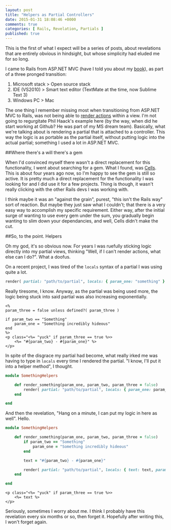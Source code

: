 ```yaml
---
layout: post
title: "Helpers as Partial Controllers"
date: 2015-01-31 18:08:46 +0000
comments: true
categories: [ Rails, Revelation, Partials ]
published: true
---
```

This is the first of what I expect will be a series of posts, about revelations that are entirely obvious in hindsight, but whose simplicity had eluded me for so long.

I came to Rails from ASP.NET MVC (have I told you about my [book](http://www.amazon.co.uk/ASP-Net-MVC-Cookbook-Andrew-Siemer/dp/1849690308)), as part of a three pronged transition:

1. Microsoft stack > Open source stack
2. IDE (VS2010) > Smart text editor (TextMate at the time, now Sublime Text 3)
3. Windows PC > Mac

<!--more-->

The one thing I remember missing most when transitioning from ASP.NET MVC to Rails, was not being able to [render actions](http://haacked.com/archive/2009/11/18/aspnetmvc2-render-action.aspx/) within a view. I'm not going to regurgitate Phil Haack's example here (by the way, when did he start working at Github? He was part of my MS dream team). Basically, what we're talking about is rendering a partial that is attached to a controller. This way the logic is as portable as the partial itself, without putting logic into the actual partial; something I used a lot in ASP.NET MVC.

##Where there's a will there's a gem

When I'd convinced myself there wasn't a direct replacement for this functionality, I went about searching for a gem. What I found, was [Cells](https://github.com/apotonick/cells). This is about four years ago now, so I'm happy to see the gem is still so active. It is pretty much a direct replacement for the functionality I was looking for and I did use it for a few projects. Thing is though, it wasn't really clicking with the other Rails devs I was working with.

I think maybe it was an "against the grain", purest, "this isn't the Rails way" sort of reaction. But maybe they just saw what I couldn't; that there is a very easy way to accomplish my specific requirement. Either way, after the initial surge of wanting to use every gem under the sum, you gradually begin wanting to slim down your dependancies, and well, Cells didn't make the cut.

##So, to the point. Helpers

Oh my god, it's so obvious now. For years I was ruefully sticking logic directly into my partial views, thinking "Well, if I can't render actions, what else can I do?". What a doofus.

On a recent project, I was tired of the `locals` syntax of a partial I was using quite a lot.

``` ruby
render( partial: "path/to/partial", locals: { param_one: "something" } )
```

Really tiresome, I know. Anyway, as the partial was being used more, the logic being stuck into said partial was also increasing exponentially.

``` erb partial.html.erb
<%
param_three = false unless defined?( param_three )

if param_two == "Something"
	param_one = "Something incredibly hideous"
end
%>
<p class="<%= "yuck" if param_three == true %>>
	<%= "#{param_two} - #{param_one}" %>
</p>
```

In spite of the disgrace my partial had become, what really irked me was having to type in `locals` every time I rendered the partial. "I know, I'll put it into a helper method", I thought.

``` ruby something_helpers.rb
module SomethingHelpers

	def render_something(param_one, param_two, param_three = false)
		render( partial: "path/to/partial", locals: { param_one: param_one, param_two: param_two, param_three: param_three })
	end

end
```

And then the revelation, "Hang on a minute, I can put my logic in here as well". Hello.

``` ruby something_helpers.rb
module SomethingHelpers

	def render_something(param_one, param_two, param_three = false)
		if param_two == "Something"
			param_one = "Something incredibly hideous"
		end

		text = "#{param_two} - #{param_one}"

		render( partial: "path/to/partial", locals: { text: text, param_three: param_three })
	end

end
```

``` erb partial.html.erb
<p class="<%= "yuck" if param_three == true %>>
	<%= text %>
</p>
```

Seriously, sometimes I worry about me. I think I probably have this revelation every six months or so, then forget it. Hopefully after writing this, I won't forget again.